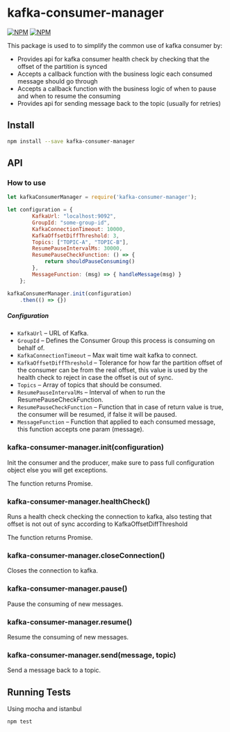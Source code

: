 # kafka-consumer-manager

[![NPM](https://nodei.co/npm/kafka-consumer-manager.png?downloads=true&downloadRank=true&stars=true)](https://nodei.co/npm/kafka-consumer-manager/)
[![NPM](https://nodei.co/npm-dl/kafka-consumer-manager.png?months=1)](https://nodei.co/npm/kafka-consumer-manager/)


This package is used to to simplify the common use of kafka consumer by:
* Provides api for kafka consumer health check by checking that the offset of the partition is synced
* Accepts a callback function with the business logic each consumed message should go through
* Accepts a callback function with the business logic of when to pause and when to resume the consuming
* Provides api for sending message back to the topic (usually for retries)

## Install
```bash
npm install --save kafka-consumer-manager
```

## API

### How to use

```js
let kafkaConsumerManager = require('kafka-consumer-manager');
```

```js
let configuration = {
        KafkaUrl: "localhost:9092",
        GroupId: "some-group-id",
        KafkaConnectionTimeout: 10000,
        KafkaOffsetDiffThreshold: 3,
        Topics: ["TOPIC-A", "TOPIC-B"],
        ResumePauseIntervalMs: 30000,
        ResumePauseCheckFunction: () => {
            return shouldPauseConsuming()
        },
        MessageFunction: (msg) => { handleMessage(msg) }
    };

```

```js   
kafkaConsumerManager.init(configuration)
    .then(() => {})
```
##### Configuration

* `KafkaUrl` &ndash; URL of Kafka.
* `GroupId` &ndash; Defines the Consumer Group this process is consuming on behalf of.
* `KafkaConnectionTimeout` &ndash; Max wait time wait kafka to connect.
* `KafkaOffsetDiffThreshold` &ndash; Tolerance for how far the partition offset of the consumer can be from the real offset, this value is used by the health check to reject in case the offset is out of sync.
* `Topics` &ndash; Array of topics that should be consumed.
* `ResumePauseIntervalMs` &ndash; Interval of when to run the ResumePauseCheckFunction.
* `ResumePauseCheckFunction` &ndash; Function that in case of return value is true, the consumer will be resumed, if false it will be paused.
* `MessageFunction` &ndash; Function that applied to each consumed message, this function accepts one param (message).

### kafka-consumer-manager.init(configuration)

Init the consumer and the producer, make sure to pass full configuration object else you will get exceptions.

The function returns Promise.

### kafka-consumer-manager.healthCheck()

Runs a health check checking the connection to kafka, also testing that offset is not out of sync according to KafkaOffsetDiffThreshold

The function returns Promise.

### kafka-consumer-manager.closeConnection()

Closes the connection to kafka.

### kafka-consumer-manager.pause()

Pause the consuming of new messages.

### kafka-consumer-manager.resume()

Resume the consuming of new messages.

### kafka-consumer-manager.send(message, topic)

Send a message back to a topic.

## Running Tests
Using mocha and istanbul 
```bash
npm test
```